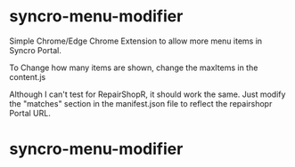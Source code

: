 ﻿# syncro-menu-modifier
 Simple Chrome/Edge Chrome Extension to allow more menu items in Syncro Portal.
 
 To Change how many items are shown, change the maxItems in the content.js
 
 Although I can't test for RepairShopR, it should work the same.
 Just modify the "matches" section in the manifest.json file to reflect the repairshopr Portal URL.
# syncro-menu-modifier
